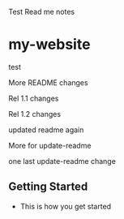 Test Read me notes

# my-website
test

More README changes

Rel 1.1 changes

Rel 1.2 changes

updated readme again

More for update-readme

one last update-readme change

## Getting Started

* This is how you get started
